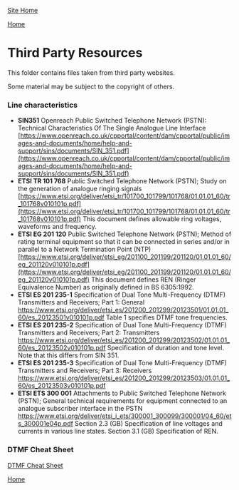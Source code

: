 [Site Home](../README.md)

[Home](README.md)

# Third Party  Resources

 This folder contains files taken from third party websites.

Some material may be subject to the copyright of others.

### Line characteristics
 - **SIN351** Openreach Public Switched Telephone Network (PSTN): Technical Characteristics Of The Single Analogue Line Interface
 [https://www.openreach.co.uk/cpportal/content/dam/cpportal/public/images-and-documents/home/help-and-support/sins/documents/SIN_351.pdf](https://www.openreach.co.uk/cpportal/content/dam/cpportal/public/images-and-documents/home/help-and-support/sins/documents/SIN_351.pdf)
 - **ETSI TR 101 768** Public Switched Telephone Network (PSTN);
Study on the generation of analogue ringing signals
[https://www.etsi.org/deliver/etsi_tr/101700_101799/101768/01.01.01_60/tr_101768v010101p.pdf](https://www.etsi.org/deliver/etsi_tr/101700_101799/101768/01.01.01_60/tr_101768v010101p.pdf)
This document defines allowable ring voltages, waveforms and frequency.
 - **ETSI EG 201 120** Public Switched Telephone Network (PSTN);
    Method of rating terminal equipment so that it can be
    connected in series and/or in parallel to a
    Network Termination Point (NTP)
    [https://www.etsi.org/deliver/etsi_eg/201100_201199/201120/01.01.01_60/eg_201120v010101p.pdf](https://www.etsi.org/deliver/etsi_eg/201100_201199/201120/01.01.01_60/eg_201120v010101p.pdf)
    This document defines REN (Ringer Equivalence Number) as originally defined in BS 6305:1992.
 - **ETSI ES 201 235-1** Specification of Dual Tone Multi-Frequency (DTMF) Transmitters and Receivers; Part 1: General 
    https://www.etsi.org/deliver/etsi_es/201200_201299/20123501/01.01.01_60/es_20123501v010101p.pdf
    Table 1 specifies DTMF tone frequencies.
 - **ETSI ES 201 235-2**  Specification of Dual Tone Multi-Frequency (DTMF) Transmitters and Receivers; Part 2: Transmitters  
    https://www.etsi.org/deliver/etsi_es/201200_201299/20123502/01.01.01_60/es_20123502v010101p.pdf
    Specification of duration and tone level.  Note that this differs from SIN 351.
 - **ETSI ES 201 235-3**  Specification of Dual Tone Multi-Frequency (DTMF) Transmitters and Receivers; Part 3: Receivers 
    https://www.etsi.org/deliver/etsi_es/201200_201299/20123503/01.01.01_60/es_20123503v010101p.pdf
 - **ETSI ETS 300 001** Attachments to Public Switched Telephone Network (PSTN); General technical requirements for equipment connected to an analogue subscriber interface in the PSTN
    https://www.etsi.org/deliver/etsi_i_ets/300001_300099/300001/04_60/ets_300001e04p.pdf
    Section 2.3 (GB) Specification of line voltages and currents in various line states.
    Section 3.1 (GB) Specification of REN.
### DTMF Cheat Sheet

[DTMF Cheat Sheet](DTMF.md)

[Home](README.md)

